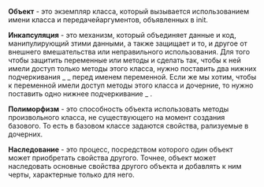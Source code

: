 **Объект** - это экземпляр класса, который вызывается использованием имени класса и передачейаргументов, объявленных в init.

**Инкапсуляция** - это механизм, который объединяет данные и код, манипулирующий зтими данными, а также защищает и то, и другое от внешнего вмешательства или неправильного использования. Для того чтобы защитить переменные или методы и сделать так, чтобы к ней имели доступ только методы этого класса, нужно поставить два нижних подчеркивания _ _ перед именем переменной. Если же мы хотим, чтобы к переменной имели доступ методы этого класса и дочерние, то нужно поставить одно нижнее подчеркивание _ .

**Полиморфизм** - это способность объекта использовать методы произвольного класса, не существующего на момент создания базового. То есть в базовом классе задаются свойства, рализуемые в дочерних.

**Наследование** - это процесс, посредством которого один объект может приобретать свойства другого. Точнее, объект может наследовать основные свойства другого объекта и добавлять к ним черты, характерные только для него.
